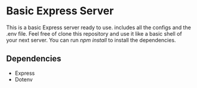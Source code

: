 # Basic Express Server

This is a basic Express server ready to use. includes all the configs and the .env file. Feel free of clone this
repository and use it like a basic shell of your next server. You can run _npm install_ to install the dependencies.

## Dependencies

- Express
- Dotenv
